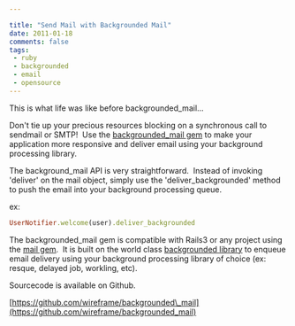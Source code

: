 ```yaml
---

title: "Send Mail with Backgrounded Mail"
date: 2011-01-18
comments: false
tags:
 - ruby
 - backgrounded
 - email
 - opensource
---
```


[](http://1.bp.blogspot.com/_yocpuDtbm4c/TTZ3K2kg0MI/AAAAAAAAABc/2qB_m-gopNE/s1600/mailroom_sendmail.jpg)

This is what life was like before backgrounded\_mail...


Don't tie up your precious resources blocking on a synchronous call to sendmail or SMTP!  Use the [backgrounded\_mail gem](https://github.com/wireframe/backgrounded_mail) to make your application more responsive and deliver email using your background processing library.


The background\_mail API is very straightforward.  Instead of invoking 'deliver' on the mail object, simply use the 'deliver\_backgrounded' method to push the email into your background processing queue.

ex:

```ruby
UserNotifier.welcome(user).deliver_backgrounded
```


The backgrounded\_mail gem is compatible with Rails3 or any project using the [mail gem](https://github.com/mikel/mail).  It is built on the world class [backgrounded library](https://github.com/wireframe/backgrounded) to enqueue email delivery using your background processing library of choice (ex: resque, delayed job, workling, etc).


Sourcecode is available on Github.

[https://github.com/wireframe/backgrounded\_mail](https://github.com/wireframe/backgrounded_mail)

